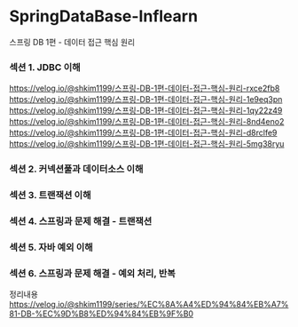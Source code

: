 # SpringDataBase-Inflearn
스프링 DB 1편 - 데이터 접근 핵심 원리
### 섹션 1. JDBC 이해
https://velog.io/@shkim1199/스프링-DB-1편-데이터-접근-핵심-원리-rxce2fb8     
https://velog.io/@shkim1199/스프링-DB-1편-데이터-접근-핵심-원리-1e9eq3pn     
https://velog.io/@shkim1199/스프링-DB-1편-데이터-접근-핵심-원리-1qy22z49   
https://velog.io/@shkim1199/스프링-DB-1편-데이터-접근-핵심-원리-8nd4eno2   
https://velog.io/@shkim1199/스프링-DB-1편-데이터-접근-핵심-원리-d8rclfe9  
https://velog.io/@shkim1199/스프링-DB-1편-데이터-접근-핵심-원리-5mg38ryu   
### 섹션 2. 커넥션풀과 데이터소스 이해
### 섹션 3. 트랜잭션 이해
### 섹션 4. 스프링과 문제 해결 - 트랜잭션
### 섹션 5. 자바 예외 이해
### 섹션 6. 스프링과 문제 해결 - 예외 처리, 반복
정리내용   
https://velog.io/@shkim1199/series/%EC%8A%A4%ED%94%84%EB%A7%81-DB-%EC%9D%B8%ED%94%84%EB%9F%B0
